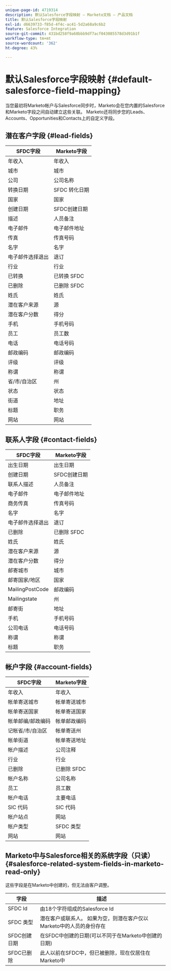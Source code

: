 ```yaml
---
unique-page-id: 4719314
description: 默认Salesforce字段映射 — Marketo文档 — 产品文档
title: 默认Salesforce字段映射
exl-id: d6639733-f85d-4f4c-ac41-5d2a68a9c6b2
feature: Salesforce Integration
source-git-commit: 431bd258f9a68bbb9df7acf043085578d3d91b1f
workflow-type: tm+mt
source-wordcount: '362'
ht-degree: 43%

---
```


# 默认Salesforce字段映射 {#default-salesforce-field-mapping}

当您最初将Marketo帐户与Salesforce同步时，Marketo会在您内置的Salesforce和Marketo字段之间自动建立这些关联。 Marketo还将同步您的Leads、Accounts、Opportunities和Contacts上的自定义字段。

## 潜在客户字段 {#lead-fields}

| SFDC字段 | Marketo字段 |
|---|---|
| 年收入 | 年收入 |
| 城市 | 城市 |
| 公司 | 公司名称 |
| 转换日期 | SFDC 转化日期 |
| 国家 | 国家 |
| 创建日期 | SFDC创建日期 |
| 描述 | 人员备注 |
| 电子邮件 | 电子邮件地址 |
| 传真 | 传真号码 |
| 名字 | 名字 |
| 电子邮件选择退出 | 退订 |
| 行业 | 行业 |
| 已转换 | 已转换 SFDC |
| 已删除 | 已删除 SFDC |
| 姓氏 | 姓氏 |
| 潜在客户来源 | 源 |
| 潜在客户分数 | 得分 |
| 手机 | 手机号码 |
| 员工 | 员工数 |
| 电话 | 电话号码 |
| 邮政编码 | 邮政编码 |
| 评级 | 评级 |
| 称谓 | 称谓 |
| 省/市/自治区 | 州 |
| 状态 | 状态 |
| 街道 | 地址 |
| 标题 | 职务 |
| 网站 | 网站 |

## 联系人字段 {#contact-fields}

| SFDC字段 | Marketo字段 |
|---|---|
| 出生日期 | 出生日期 |
| 创建日期 | SFDC创建日期 |
| 联系人描述 | 人员备注 |
| 电子邮件 | 电子邮件地址 |
| 商务传真 | 传真号码 |
| 名字 | 名字 |
| 电子邮件选择退出 | 退订 |
| 已删除 | 已删除 SFDC |
| 姓氏 | 姓氏 |
| 潜在客户来源 | 源 |
| 潜在客户分数 | 得分 |
| 邮寄城市 | 城市 |
| 邮寄国家/地区 | 国家 |
| MailingPostCode | 邮政编码 |
| Mailingstate | 州 |
| 邮寄街 | 地址 |
| 手机 | 手机号码 |
| 公司电话 | 电话号码 |
| 称谓 | 称谓 |
| 标题 | 职务 |

## 帐户字段 {#account-fields}

| SFDC字段 | Marketo字段 |
|---|---|
| 年收入 | 年收入 |
| 帐单寄送城市 | 帐单寄送城市 |
| 帐单寄送国家 | 帐单寄送国家 |
| 帐单邮编/邮政编码 | 帐单邮政编码 |
| 记帐省/市/自治区 | 帐单寄送州 |
| 帐单街道 | 帐单寄送地址 |
| 帐户描述 | 公司注释 |
| 行业 | 行业 |
| 已删除 | 已删除 SFDC |
| 帐户名称 | 公司名称 |
| 员工 | 员工数 |
| 帐户电话 | 主要电话 |
| SIC 代码 | SIC 代码 |
| 帐户站点 | 网站 |
| 帐户类型 | SFDC 类型 |
| 网站 | 网站 |

## Marketo中与Salesforce相关的系统字段（只读） {#salesforce-related-system-fields-in-marketo-read-only}

这些字段是在Marketo中创建的，但无法由客户调整。

| 字段 | 描述 |
|---|---|
| SFDC Id | 由18个字符组成的Salesforce Id |
| SFDC 类型 | 潜在客户或联系人。 如果为空，则潜在客户仅以Marketo中的人员的身份存在 |
| SFDC创建日期 | 在SFDC中创建的日期(可以不同于在Marketo中创建的日期) |
| SFDC已删除 | 此人以前在SFDC中，但已被删除，现在仅居住在Marketo中 |
